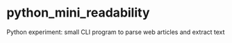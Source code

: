 # python_mini_readability
Python experiment: small CLI program to parse web articles and extract text
